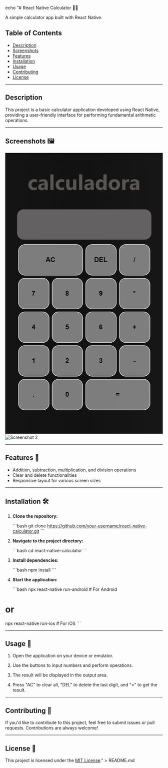 echo "# React Native Calculator 📱✨

A simple calculator app built with React Native.

## Table of Contents

- [Description](#description)
- [Screenshots](#screenshots)
- [Features](#features)
- [Installation](#installation)
- [Usage](#usage)
- [Contributing](#contributing)
- [License](#license)

---

## Description

This project is a basic calculator application developed using React Native, providing a user-friendly interface for performing fundamental arithmetic operations.

---

## Screenshots 🖼️

![Screenshot 1](screenshots/screenshot1.png)
![Screenshot 2](screenshots/screenshot2.png)

---

## Features 🚀

- Addition, subtraction, multiplication, and division operations
- Clear and delete functionalities
- Responsive layout for various screen sizes

---

## Installation 🛠️

1. **Clone the repository:**

   \`\`\`bash
   git clone <https://github.com/your-username/react-native-calculator.git>
   \`\`\`

2. **Navigate to the project directory:**

   \`\`\`bash
   cd react-native-calculator
   \`\`\`

3. **Install dependencies:**

   \`\`\`bash
   npm install
   \`\`\`

4. **Start the application:**

   \`\`\`bash
   npx react-native run-android  # For Android

# or

   npx react-native run-ios      # For iOS
   \`\`\`

---

## Usage 🚦

1. Open the application on your device or emulator.

2. Use the buttons to input numbers and perform operations.

3. The result will be displayed in the output area.

4. Press "AC" to clear all, "DEL" to delete the last digit, and "=" to get the result.

---

## Contributing 🤝

If you'd like to contribute to this project, feel free to submit issues or pull requests. Contributions are always welcome!

---

## License 📜

This project is licensed under the [MIT License](LICENSE.md)." > README.md
